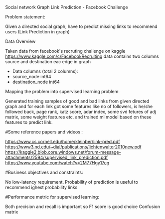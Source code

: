 Social network Graph Link Prediction - Facebook Challenge

Problem statement:

Given a directed social graph, have to predict missing links to recommend users (Link Prediction in graph)

Data Overview

Taken data from facebook's recruting challenge on kaggle https://www.kaggle.com/c/FacebookRecruiting
data contains two columns source and destination eac edge in graph
- Data columns (total 2 columns):  
- source_node         int64  
- destination_node    int64  

Mapping the problem into supervised learning problem:

Generated training samples of good and bad links from given directed graph and for each link got some features like no of followers, is he/she followed back, page rank, katz score, adar index, some svd fetures of adj matrix, some weight features etc. and trained ml model based on these features to predict link.

#Some reference papers and videos :

https://www.cs.cornell.edu/home/kleinber/link-pred.pdf
https://www3.nd.edu/~dial/publications/lichtenwalter2010new.pdf
https://kaggle2.blob.core.windows.net/forum-message-attachments/2594/supervised_link_prediction.pdf
https://www.youtube.com/watch?v=2M77Hgy17cg

#Business objectives and constraints:

No low-latency requirement.
Probability of prediction is useful to recommend ighest probability links

#Performance metric for supervised learning:

Both precision and recall is important so F1 score is good choice
Confusion matrix
